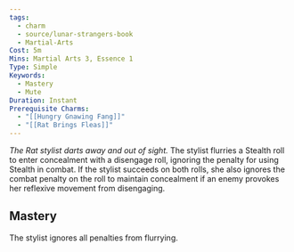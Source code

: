 ```yaml
---
tags:
  - charm
  - source/lunar-strangers-book
  - Martial-Arts
Cost: 5m
Mins: Martial Arts 3, Essence 1
Type: Simple
Keywords:
  - Mastery
  - Mute
Duration: Instant
Prerequisite Charms:
  - "[[Hungry Gnawing Fang]]"
  - "[[Rat Brings Fleas]]"
---
```

*The Rat stylist darts away and out of sight.*
The stylist flurries a Stealth roll to enter concealment with a disengage roll, ignoring the penalty for using Stealth in combat. If the stylist succeeds on both rolls, she also ignores the combat penalty on the roll to maintain concealment if an enemy provokes her reflexive movement from disengaging.
## Mastery
The stylist ignores all penalties from flurrying.